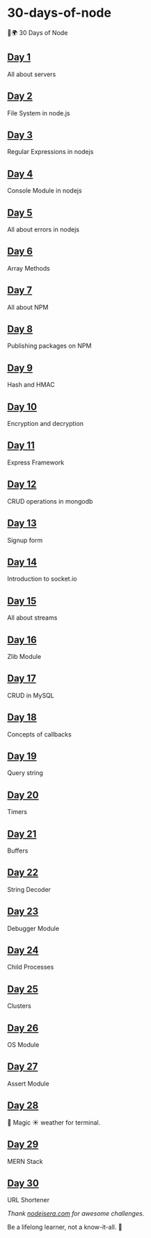 # 30-days-of-node

🚀🌍 30 Days of Node

## [Day 1](https://github.com/cuongw/30-days-of-node/tree/master/day01)

All about servers

## [Day 2](https://github.com/cuongw/30-days-of-node/tree/master/day02)

File System in node.js

## [Day 3](https://github.com/cuongw/30-days-of-node/tree/master/day03)

Regular Expressions in nodejs

## [Day 4](https://github.com/cuongw/30-days-of-node/tree/master/day04)

Console Module in nodejs

## [Day 5](https://github.com/cuongw/30-days-of-node/tree/master/day05)

All about errors in nodejs

## [Day 6](https://github.com/cuongw/30-days-of-node/tree/master/day06)

Array Methods

## [Day 7](https://github.com/cuongw/30-days-of-node/tree/master/day07)

All about NPM

## [Day 8](https://github.com/cuongw/30-days-of-node/tree/master/day08)

Publishing packages on NPM

## [Day 9](https://github.com/cuongw/30-days-of-node/tree/master/day09)

Hash and HMAC

## [Day 10](https://github.com/cuongw/30-days-of-node/tree/master/day10)

Encryption and decryption

## [Day 11](https://github.com/cuongw/30-days-of-node/tree/master/day11)

Express Framework

## [Day 12](https://github.com/cuongw/30-days-of-node/tree/master/day12)

CRUD operations in mongodb

## [Day 13](https://github.com/cuongw/30-days-of-node/tree/master/day13)

Signup form

## [Day 14](https://github.com/cuongw/30-days-of-node/tree/master/day14)

Introduction to socket.io

## [Day 15](https://github.com/cuongw/30-days-of-node/tree/master/day15)

All about streams

## [Day 16](https://github.com/cuongw/30-days-of-node/tree/master/day16)

Zlib Module

## [Day 17](https://github.com/cuongw/30-days-of-node/tree/master/day17)

CRUD in MySQL

## [Day 18](https://github.com/cuongw/30-days-of-node/tree/master/day18)

Concepts of callbacks

## [Day 19](https://github.com/cuongw/30-days-of-node/tree/master/day19)

Query string

## [Day 20](https://github.com/cuongw/30-days-of-node/tree/master/day20)

Timers

## [Day 21](https://github.com/cuongw/30-days-of-node/tree/master/day21)

Buffers

## [Day 22](https://github.com/cuongw/30-days-of-node/tree/master/day22)

String Decoder

## [Day 23](https://github.com/cuongw/30-days-of-node/tree/master/day23)

Debugger Module

## [Day 24](https://github.com/cuongw/30-days-of-node/tree/master/day24)

Child Processes

## [Day 25](https://github.com/cuongw/30-days-of-node/tree/master/day25)

Clusters

## [Day 26](https://github.com/cuongw/30-days-of-node/tree/master/day26)

OS Module

## [Day 27](https://github.com/cuongw/30-days-of-node/tree/master/day27)

Assert Module

## [Day 28](https://github.com/cuongw/30-days-of-node/tree/master/day28)

🚀 Magic ☀️ weather for terminal.

## [Day 29](https://github.com/cuongw/30-days-of-node/tree/master/day29)

MERN Stack

## [Day 30](https://github.com/cuongw/30-days-of-node/tree/master/day30)

URL Shortener

_Thank [nodejsera.com](https://www.nodejsera.com/30-days-of-node.html) for awesome challenges._

<!-- INSPIRATIONAL_QUOTE_START -->
Be a lifelong learner, not a know-it-all.
🦄
<!-- INSPIRATIONAL_QUOTE_END -->
